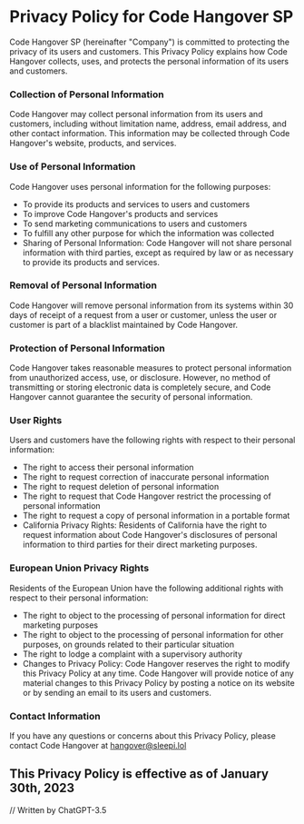 # Privacy Policy for Code Hangover SP

Code Hangover SP (hereinafter "Company") is committed to protecting the privacy of its users and customers. This Privacy Policy explains how Code Hangover collects, uses, and protects the personal information of its users and customers.

### Collection of Personal Information

 Code Hangover may collect personal information from its users and customers, including without limitation name, address, email address, and other contact information. This information may be collected through Code Hangover's website, products, and services.

### Use of Personal Information

 Code Hangover uses personal information for the following purposes:

- To provide its products and services to users and customers
- To improve Code Hangover's products and services
- To send marketing communications to users and customers
- To fulfill any other purpose for which the information was collected
- Sharing of Personal Information: Code Hangover will not share personal information with third parties, except as required by law or as necessary to provide its products and services.

### Removal of Personal Information

 Code Hangover will remove personal information from its systems within 30 days of receipt of a request from a user or customer, unless the user or customer is part of a blacklist maintained by Code Hangover.

### Protection of Personal Information

 Code Hangover takes reasonable measures to protect personal information from unauthorized access, use, or disclosure. However, no method of transmitting or storing electronic data is completely secure, and Code Hangover cannot guarantee the security of personal information.

### User Rights

 Users and customers have the following rights with respect to their personal information:

- The right to access their personal information
- The right to request correction of inaccurate personal information
- The right to request deletion of personal information
- The right to request that Code Hangover restrict the processing of personal information
- The right to request a copy of personal information in a portable format
- California Privacy Rights: Residents of California have the right to request information about Code Hangover's disclosures of personal information to third parties for their direct marketing purposes.

### European Union Privacy Rights

 Residents of the European Union have the following additional rights with respect to their personal information:

- The right to object to the processing of personal information for direct marketing purposes
- The right to object to the processing of personal information for other purposes, on grounds related to their particular situation
- The right to lodge a complaint with a supervisory authority
- Changes to Privacy Policy: Code Hangover reserves the right to modify this Privacy Policy at any time. Code Hangover will provide notice of any material changes to this Privacy Policy by posting a notice on its website or by sending an email to its users and customers.

### Contact Information

 If you have any questions or concerns about this Privacy Policy, please contact Code Hangover at [hangover@sleepi.lol](mailto:hangover@sleepi.lol)

## This Privacy Policy is effective as of **January 30th, 2023**

// Written by ChatGPT-3.5

